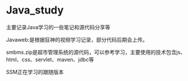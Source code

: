# Java_study
主要记录Java学习的一些笔记和源代码分享等


Javaweb:是根据狂神的视频学习记录，部分代码后期会上传。


smbms.zip是超市管理系统的源代码，可以参考学习，主要使用的技术包含js、html、css、servlet、maven、jdbc等

SSM正在学习的跟随版本
